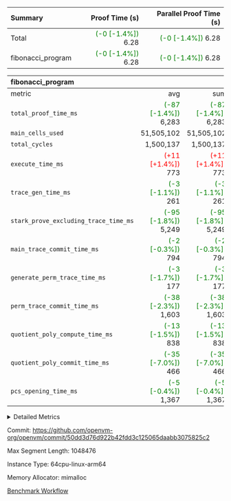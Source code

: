 | Summary | Proof Time (s) | Parallel Proof Time (s) |
|:---|---:|---:|
| Total | <span style='color: green'>(-0 [-1.4%])</span> 6.28 | <span style='color: green'>(-0 [-1.4%])</span> 6.28 |
| fibonacci_program | <span style='color: green'>(-0 [-1.4%])</span> 6.28 | <span style='color: green'>(-0 [-1.4%])</span> 6.28 |


| fibonacci_program |||||
|:---|---:|---:|---:|---:|
|metric|avg|sum|max|min|
| `total_proof_time_ms ` | <span style='color: green'>(-87 [-1.4%])</span> 6,283 | <span style='color: green'>(-87 [-1.4%])</span> 6,283 | <span style='color: green'>(-87 [-1.4%])</span> 6,283 | <span style='color: green'>(-87 [-1.4%])</span> 6,283 |
| `main_cells_used     ` |  51,505,102 |  51,505,102 |  51,505,102 |  51,505,102 |
| `total_cycles        ` |  1,500,137 |  1,500,137 |  1,500,137 |  1,500,137 |
| `execute_time_ms     ` | <span style='color: red'>(+11 [+1.4%])</span> 773 | <span style='color: red'>(+11 [+1.4%])</span> 773 | <span style='color: red'>(+11 [+1.4%])</span> 773 | <span style='color: red'>(+11 [+1.4%])</span> 773 |
| `trace_gen_time_ms   ` | <span style='color: green'>(-3 [-1.1%])</span> 261 | <span style='color: green'>(-3 [-1.1%])</span> 261 | <span style='color: green'>(-3 [-1.1%])</span> 261 | <span style='color: green'>(-3 [-1.1%])</span> 261 |
| `stark_prove_excluding_trace_time_ms` | <span style='color: green'>(-95 [-1.8%])</span> 5,249 | <span style='color: green'>(-95 [-1.8%])</span> 5,249 | <span style='color: green'>(-95 [-1.8%])</span> 5,249 | <span style='color: green'>(-95 [-1.8%])</span> 5,249 |
| `main_trace_commit_time_ms` | <span style='color: green'>(-2 [-0.3%])</span> 794 | <span style='color: green'>(-2 [-0.3%])</span> 794 | <span style='color: green'>(-2 [-0.3%])</span> 794 | <span style='color: green'>(-2 [-0.3%])</span> 794 |
| `generate_perm_trace_time_ms` | <span style='color: green'>(-3 [-1.7%])</span> 177 | <span style='color: green'>(-3 [-1.7%])</span> 177 | <span style='color: green'>(-3 [-1.7%])</span> 177 | <span style='color: green'>(-3 [-1.7%])</span> 177 |
| `perm_trace_commit_time_ms` | <span style='color: green'>(-38 [-2.3%])</span> 1,603 | <span style='color: green'>(-38 [-2.3%])</span> 1,603 | <span style='color: green'>(-38 [-2.3%])</span> 1,603 | <span style='color: green'>(-38 [-2.3%])</span> 1,603 |
| `quotient_poly_compute_time_ms` | <span style='color: green'>(-13 [-1.5%])</span> 838 | <span style='color: green'>(-13 [-1.5%])</span> 838 | <span style='color: green'>(-13 [-1.5%])</span> 838 | <span style='color: green'>(-13 [-1.5%])</span> 838 |
| `quotient_poly_commit_time_ms` | <span style='color: green'>(-35 [-7.0%])</span> 466 | <span style='color: green'>(-35 [-7.0%])</span> 466 | <span style='color: green'>(-35 [-7.0%])</span> 466 | <span style='color: green'>(-35 [-7.0%])</span> 466 |
| `pcs_opening_time_ms ` | <span style='color: green'>(-5 [-0.4%])</span> 1,367 | <span style='color: green'>(-5 [-0.4%])</span> 1,367 | <span style='color: green'>(-5 [-0.4%])</span> 1,367 | <span style='color: green'>(-5 [-0.4%])</span> 1,367 |



<details>
<summary>Detailed Metrics</summary>

| group | num_segments | keygen_time_ms | commit_exe_time_ms |
| --- | --- | --- | --- |
| fibonacci_program | 1 | 345 | 6 | 

| group | air_name | quotient_deg | interactions | constraints |
| --- | --- | --- | --- | --- |
| fibonacci_program | AccessAdapterAir<16> | 2 | 5 | 14 | 
| fibonacci_program | AccessAdapterAir<2> | 2 | 5 | 14 | 
| fibonacci_program | AccessAdapterAir<32> | 2 | 5 | 14 | 
| fibonacci_program | AccessAdapterAir<4> | 2 | 5 | 14 | 
| fibonacci_program | AccessAdapterAir<64> | 2 | 5 | 14 | 
| fibonacci_program | AccessAdapterAir<8> | 2 | 5 | 14 | 
| fibonacci_program | BitwiseOperationLookupAir<8> | 2 | 2 | 4 | 
| fibonacci_program | MemoryMerkleAir<8> | 2 | 4 | 40 | 
| fibonacci_program | PersistentBoundaryAir<8> | 2 | 3 | 6 | 
| fibonacci_program | PhantomAir | 2 | 3 | 5 | 
| fibonacci_program | Poseidon2PeripheryAir<BabyBearParameters>, 1> | 2 | 1 | 286 | 
| fibonacci_program | ProgramAir | 1 | 1 | 4 | 
| fibonacci_program | RangeTupleCheckerAir<2> | 1 | 1 | 4 | 
| fibonacci_program | VariableRangeCheckerAir | 1 | 1 | 4 | 
| fibonacci_program | VmAirWrapper<Rv32BaseAluAdapterAir, BaseAluCoreAir<4, 8> | 2 | 19 | 43 | 
| fibonacci_program | VmAirWrapper<Rv32BaseAluAdapterAir, LessThanCoreAir<4, 8> | 2 | 17 | 39 | 
| fibonacci_program | VmAirWrapper<Rv32BaseAluAdapterAir, ShiftCoreAir<4, 8> | 2 | 23 | 90 | 
| fibonacci_program | VmAirWrapper<Rv32BranchAdapterAir, BranchEqualCoreAir<4> | 2 | 11 | 25 | 
| fibonacci_program | VmAirWrapper<Rv32BranchAdapterAir, BranchLessThanCoreAir<4, 8> | 2 | 13 | 41 | 
| fibonacci_program | VmAirWrapper<Rv32CondRdWriteAdapterAir, Rv32JalLuiCoreAir> | 2 | 10 | 22 | 
| fibonacci_program | VmAirWrapper<Rv32HintStoreAdapterAir, Rv32HintStoreCoreAir> | 2 | 15 | 17 | 
| fibonacci_program | VmAirWrapper<Rv32JalrAdapterAir, Rv32JalrCoreAir> | 2 | 16 | 20 | 
| fibonacci_program | VmAirWrapper<Rv32LoadStoreAdapterAir, LoadSignExtendCoreAir<4, 8> | 2 | 18 | 33 | 
| fibonacci_program | VmAirWrapper<Rv32LoadStoreAdapterAir, LoadStoreCoreAir<4> | 2 | 17 | 38 | 
| fibonacci_program | VmAirWrapper<Rv32MultAdapterAir, DivRemCoreAir<4, 8> | 2 | 25 | 88 | 
| fibonacci_program | VmAirWrapper<Rv32MultAdapterAir, MulHCoreAir<4, 8> | 2 | 24 | 38 | 
| fibonacci_program | VmAirWrapper<Rv32MultAdapterAir, MultiplicationCoreAir<4, 8> | 2 | 19 | 26 | 
| fibonacci_program | VmAirWrapper<Rv32RdWriteAdapterAir, Rv32AuipcCoreAir> | 2 | 11 | 15 | 
| fibonacci_program | VmConnectorAir | 2 | 3 | 9 | 

| group | air_name | segment | rows | prep_cols | perm_cols | main_cols | cells |
| --- | --- | --- | --- | --- | --- | --- | --- |
| fibonacci_program | AccessAdapterAir<8> | 0 | 64 |  | 24 | 17 | 2,624 | 
| fibonacci_program | BitwiseOperationLookupAir<8> | 0 | 65,536 | 3 | 8 | 2 | 655,360 | 
| fibonacci_program | MemoryMerkleAir<8> | 0 | 512 |  | 20 | 32 | 26,624 | 
| fibonacci_program | PersistentBoundaryAir<8> | 0 | 64 |  | 12 | 20 | 2,048 | 
| fibonacci_program | PhantomAir | 0 | 2 |  | 12 | 6 | 36 | 
| fibonacci_program | Poseidon2PeripheryAir<BabyBearParameters>, 1> | 0 | 256 |  | 8 | 300 | 78,848 | 
| fibonacci_program | ProgramAir | 0 | 4,096 |  | 8 | 10 | 73,728 | 
| fibonacci_program | RangeTupleCheckerAir<2> | 0 | 524,288 | 2 | 8 | 1 | 4,718,592 | 
| fibonacci_program | VariableRangeCheckerAir | 0 | 262,144 | 2 | 8 | 1 | 2,359,296 | 
| fibonacci_program | VmAirWrapper<Rv32BaseAluAdapterAir, BaseAluCoreAir<4, 8> | 0 | 1,048,576 |  | 80 | 36 | 121,634,816 | 
| fibonacci_program | VmAirWrapper<Rv32BaseAluAdapterAir, LessThanCoreAir<4, 8> | 0 | 524,288 |  | 40 | 37 | 40,370,176 | 
| fibonacci_program | VmAirWrapper<Rv32BaseAluAdapterAir, ShiftCoreAir<4, 8> | 0 | 2 |  | 52 | 53 | 210 | 
| fibonacci_program | VmAirWrapper<Rv32BranchAdapterAir, BranchEqualCoreAir<4> | 0 | 262,144 |  | 48 | 26 | 19,398,656 | 
| fibonacci_program | VmAirWrapper<Rv32BranchAdapterAir, BranchLessThanCoreAir<4, 8> | 0 | 8 |  | 56 | 32 | 704 | 
| fibonacci_program | VmAirWrapper<Rv32CondRdWriteAdapterAir, Rv32JalLuiCoreAir> | 0 | 131,072 |  | 44 | 18 | 8,126,464 | 
| fibonacci_program | VmAirWrapper<Rv32HintStoreAdapterAir, Rv32HintStoreCoreAir> | 0 | 4 |  | 36 | 26 | 248 | 
| fibonacci_program | VmAirWrapper<Rv32JalrAdapterAir, Rv32JalrCoreAir> | 0 | 16 |  | 36 | 28 | 1,024 | 
| fibonacci_program | VmAirWrapper<Rv32LoadStoreAdapterAir, LoadStoreCoreAir<4> | 0 | 32 |  | 72 | 40 | 3,584 | 
| fibonacci_program | VmAirWrapper<Rv32RdWriteAdapterAir, Rv32AuipcCoreAir> | 0 | 16 |  | 28 | 21 | 784 | 
| fibonacci_program | VmConnectorAir | 0 | 2 | 1 | 12 | 4 | 32 | 

| group | segment | trace_gen_time_ms | total_proof_time_ms | total_cycles | total_cells | stark_prove_excluding_trace_time_ms | quotient_poly_compute_time_ms | quotient_poly_commit_time_ms | perm_trace_commit_time_ms | pcs_opening_time_ms | main_trace_commit_time_ms | main_cells_used | generate_perm_trace_time_ms | execute_time_ms |
| --- | --- | --- | --- | --- | --- | --- | --- | --- | --- | --- | --- | --- | --- | --- |
| fibonacci_program | 0 | 261 | 6,283 | 1,500,137 | 197,453,854 | 5,249 | 838 | 466 | 1,603 | 1,367 | 794 | 51,505,102 | 177 | 773 | 

</details>


Commit: https://github.com/openvm-org/openvm/commit/50dd3d76d922b42fdd3c125065daabb3075825c2

Max Segment Length: 1048476

Instance Type: 64cpu-linux-arm64

Memory Allocator: mimalloc

[Benchmark Workflow](https://github.com/openvm-org/openvm/actions/runs/12642716651)
